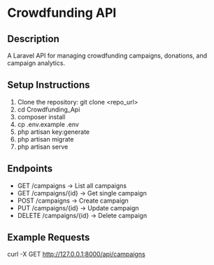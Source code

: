 # Crowdfunding API

## Description
A Laravel API for managing crowdfunding campaigns, donations, and campaign analytics.

## Setup Instructions
1. Clone the repository:
   git clone <repo_url>
2. cd Crowdfunding_Api
3. composer install
4. cp .env.example .env
5. php artisan key:generate
6. php artisan migrate
7. php artisan serve

## Endpoints
- GET /campaigns → List all campaigns
- GET /campaigns/{id} → Get single campaign
- POST /campaigns → Create campaign
- PUT /campaigns/{id} → Update campaign
- DELETE /campaigns/{id} → Delete campaign

## Example Requests
curl -X GET http://127.0.0.1:8000/api/campaigns

